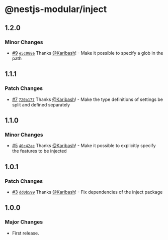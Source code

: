 # @nestjs-modular/inject

## 1.2.0

### Minor Changes

- [#9](https://github.com/Karibash/nestjs-modular/pull/9) [`e5c088e`](https://github.com/Karibash/nestjs-modular/commit/e5c088e892fbb305aaa152f33e410895fa689fc1) Thanks [@Karibash](https://github.com/Karibash)! - Make it possible to specify a glob in the path

## 1.1.1

### Patch Changes

- [#7](https://github.com/Karibash/nestjs-modular/pull/7) [`720b177`](https://github.com/Karibash/nestjs-modular/commit/720b1779e66108790820710288e2aa5297a74f31) Thanks [@Karibash](https://github.com/Karibash)! - Make the type definitions of settings be split and defined separately

## 1.1.0

### Minor Changes

- [#5](https://github.com/Karibash/nestjs-modular/pull/5) [`40c42ae`](https://github.com/Karibash/nestjs-modular/commit/40c42aedd2d5b288844a7e8e8b0d83b8e0df74dd) Thanks [@Karibash](https://github.com/Karibash)! - Make it possible to explicitly specify the features to be injected

## 1.0.1

### Patch Changes

- [#3](https://github.com/Karibash/nestjs-modular/pull/3) [`dd0b599`](https://github.com/Karibash/nestjs-modular/commit/dd0b5994500e2c0d030f8754f3eb6150eb2f75e0) Thanks [@Karibash](https://github.com/Karibash)! - Fix dependencies of the inject package

## 1.0.0

### Major Changes

- First release.
